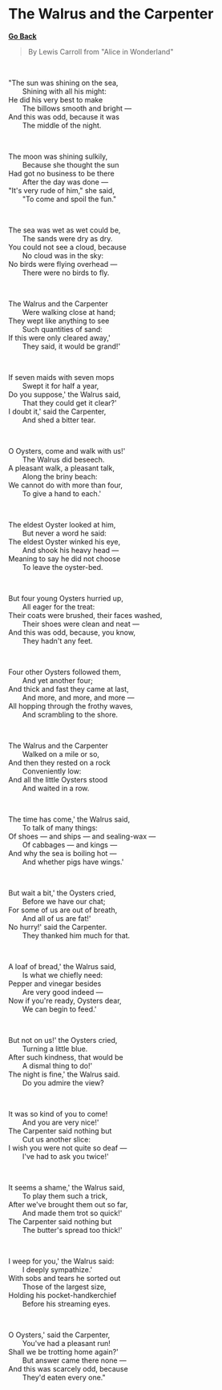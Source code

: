 # The Walrus and the Carpenter

[**Go Back**](./00-index.md)

> By Lewis Carroll from "Alice in Wonderland"

<br/>

"The sun was shining on the sea,\
&ensp;&ensp;&ensp;&ensp;Shining with all his might:\
He did his very best to make\
&ensp;&ensp;&ensp;&ensp;The billows smooth and bright —\
And this was odd, because it was\
&ensp;&ensp;&ensp;&ensp;The middle of the night.

<br/>

The moon was shining sulkily,\
&ensp;&ensp;&ensp;&ensp;Because she thought the sun\
Had got no business to be there\
&ensp;&ensp;&ensp;&ensp;After the day was done —\
"It's very rude of him," she said,\
&ensp;&ensp;&ensp;&ensp;"To come and spoil the fun."

<br/>

The sea was wet as wet could be,\
&ensp;&ensp;&ensp;&ensp;The sands were dry as dry.\
You could not see a cloud, because\
&ensp;&ensp;&ensp;&ensp;No cloud was in the sky:\
No birds were flying overhead —\
&ensp;&ensp;&ensp;&ensp;There were no birds to fly.

<br/>

The Walrus and the Carpenter\
&ensp;&ensp;&ensp;&ensp;Were walking close at hand;\
They wept like anything to see\
&ensp;&ensp;&ensp;&ensp;Such quantities of sand:\
If this were only cleared away,'\
&ensp;&ensp;&ensp;&ensp;They said, it would be grand!'

<br/>

If seven maids with seven mops\
&ensp;&ensp;&ensp;&ensp;Swept it for half a year,\
Do you suppose,' the Walrus said,\
&ensp;&ensp;&ensp;&ensp;That they could get it clear?'\
I doubt it,' said the Carpenter,\
&ensp;&ensp;&ensp;&ensp;And shed a bitter tear.

<br/>

O Oysters, come and walk with us!'\
&ensp;&ensp;&ensp;&ensp;The Walrus did beseech.\
A pleasant walk, a pleasant talk,\
&ensp;&ensp;&ensp;&ensp;Along the briny beach:\
We cannot do with more than four,\
&ensp;&ensp;&ensp;&ensp;To give a hand to each.'

<br/>

The eldest Oyster looked at him,\
&ensp;&ensp;&ensp;&ensp;But never a word he said:\
The eldest Oyster winked his eye,\
&ensp;&ensp;&ensp;&ensp;And shook his heavy head —\
Meaning to say he did not choose\
&ensp;&ensp;&ensp;&ensp;To leave the oyster-bed.

<br/>

But four young Oysters hurried up,\
&ensp;&ensp;&ensp;&ensp;All eager for the treat:\
Their coats were brushed, their faces washed,\
&ensp;&ensp;&ensp;&ensp;Their shoes were clean and neat —\
And this was odd, because, you know,\
&ensp;&ensp;&ensp;&ensp;They hadn't any feet.

<br/>

Four other Oysters followed them,\
&ensp;&ensp;&ensp;&ensp;And yet another four;\
And thick and fast they came at last,\
&ensp;&ensp;&ensp;&ensp;And more, and more, and more —\
All hopping through the frothy waves,\
&ensp;&ensp;&ensp;&ensp;And scrambling to the shore.

<br/>

The Walrus and the Carpenter\
&ensp;&ensp;&ensp;&ensp;Walked on a mile or so,\
And then they rested on a rock\
&ensp;&ensp;&ensp;&ensp;Conveniently low:\
And all the little Oysters stood\
&ensp;&ensp;&ensp;&ensp;And waited in a row.

<br/>

The time has come,' the Walrus said,\
&ensp;&ensp;&ensp;&ensp;To talk of many things:\
Of shoes — and ships — and sealing-wax —\
&ensp;&ensp;&ensp;&ensp;Of cabbages — and kings —\
And why the sea is boiling hot —\
&ensp;&ensp;&ensp;&ensp;And whether pigs have wings.'

<br/>

But wait a bit,' the Oysters cried,\
&ensp;&ensp;&ensp;&ensp;Before we have our chat;\
For some of us are out of breath,\
&ensp;&ensp;&ensp;&ensp;And all of us are fat!'\
No hurry!' said the Carpenter.\
&ensp;&ensp;&ensp;&ensp;They thanked him much for that.

<br/>

A loaf of bread,' the Walrus said,\
&ensp;&ensp;&ensp;&ensp;Is what we chiefly need:\
Pepper and vinegar besides\
&ensp;&ensp;&ensp;&ensp;Are very good indeed —\
Now if you're ready, Oysters dear,\
&ensp;&ensp;&ensp;&ensp;We can begin to feed.'

<br/>

But not on us!' the Oysters cried,\
&ensp;&ensp;&ensp;&ensp;Turning a little blue.\
After such kindness, that would be\
&ensp;&ensp;&ensp;&ensp;A dismal thing to do!'\
The night is fine,' the Walrus said.\
&ensp;&ensp;&ensp;&ensp;Do you admire the view?

<br/>

It was so kind of you to come!\
&ensp;&ensp;&ensp;&ensp;And you are very nice!'\
The Carpenter said nothing but\
&ensp;&ensp;&ensp;&ensp;Cut us another slice:\
I wish you were not quite so deaf —\
&ensp;&ensp;&ensp;&ensp;I've had to ask you twice!'

<br/>

It seems a shame,' the Walrus said,\
&ensp;&ensp;&ensp;&ensp;To play them such a trick,\
After we've brought them out so far,\
&ensp;&ensp;&ensp;&ensp;And made them trot so quick!'\
The Carpenter said nothing but\
&ensp;&ensp;&ensp;&ensp;The butter's spread too thick!'

<br/>

I weep for you,' the Walrus said:\
&ensp;&ensp;&ensp;&ensp;I deeply sympathize.'\
With sobs and tears he sorted out\
&ensp;&ensp;&ensp;&ensp;Those of the largest size,\
Holding his pocket-handkerchief\
&ensp;&ensp;&ensp;&ensp;Before his streaming eyes.

<br/>

O Oysters,' said the Carpenter,\
&ensp;&ensp;&ensp;&ensp;You've had a pleasant run!\
Shall we be trotting home again?'\
&ensp;&ensp;&ensp;&ensp;But answer came there none —\
And this was scarcely odd, because\
&ensp;&ensp;&ensp;&ensp;They'd eaten every one."
